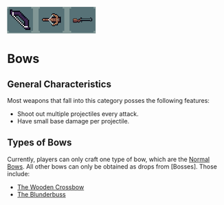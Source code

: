 ![Bows](../../../images/items/bows.png)
# Bows

## General Characteristics
Most weapons that fall into this category posses the following features:
- Shoot out multiple projectiles every attack.
- Have small base damage per projectile.

## Types of Bows
Currently, players can only craft one type of bow, which are the [Normal Bows](./normalBows.md).
All other bows can only be obtained as drops from [Bosses].
Those include:
- [The Wooden Crossbow](./woodenCrossbow.md)
- [The Blunderbuss](./blunderbuss.md)